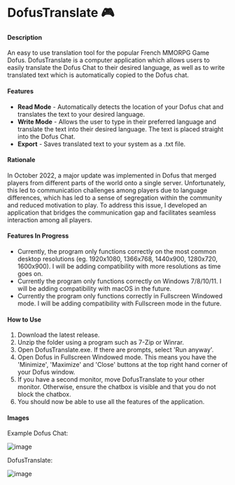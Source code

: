 # DofusTranslate 🎮
#### Description
An easy to use translation tool for the popular French MMORPG Game Dofus. DofusTranslate is a computer application which allows users to easily translate the Dofus Chat to their desired language, as well as to write translated text which is automatically copied to the Dofus chat.

#### Features
- **Read Mode** - Automatically detects the location of your Dofus chat and translates the text to your desired language.
- **Write Mode** - Allows the user to type in their preferred language and translate the text into their desired language. The text is placed straight into the Dofus Chat.
- **Export** - Saves translated text to your system as a .txt file.

#### Rationale
In October 2022, a major update was implemented in Dofus that merged players from different parts of the world onto a single server. Unfortunately, this led to communication challenges among players due to language differences, which has led to a sense of segregation within the community and reduced motivation to play. To address this issue, I developed an application that bridges the communication gap and facilitates seamless interaction among all players.

#### Features In Progress
- Currently, the program only functions correctly on the most common desktop resolutions (eg. 1920x1080, 1366x768, 1440x900, 1280x720, 1600x900). I will be adding compatibility with more resolutions as time goes on.
- Currently the program only functions correctly on Windows 7/8/10/11. I will be adding compatibility with macOS in the future.
- Currently the program only functions correctly in Fullscreen Windowed mode. I will be adding compatibility with Fullscreen mode in the future.

#### How to Use
1. Download the latest release.
2. Unzip the folder using a program such as 7-Zip or Winrar.
3. Open DofusTranslate.exe. If there are prompts, select 'Run anyway'.
4. Open Dofus in Fullscreen Windowed mode. This means you have the 'Minimize', 'Maximize' and 'Close' buttons at the top right hand corner of your Dofus window.
5. If you have a second monitor, move DofusTranslate to your other monitor. Otherwise, ensure the chatbox is visible and that you do not block the chatbox.
6. You should now be able to use all the features of the application.

#### Images
Example Dofus Chat:

![image](https://user-images.githubusercontent.com/88427182/230609437-dcb4a9b3-ae10-44d6-8f9e-0125ee304b18.png)

DofusTranslate:

![image](https://user-images.githubusercontent.com/88427182/230613487-cae189c1-cb39-4b68-8557-394118bc5aa3.png)


